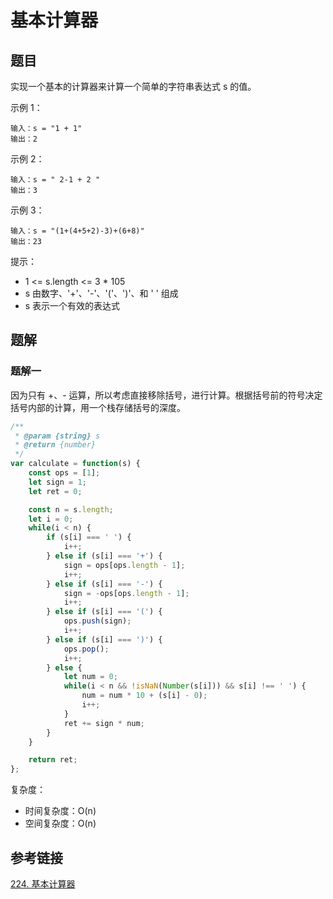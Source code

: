 # 基本计算器

## 题目

实现一个基本的计算器来计算一个简单的字符串表达式 s 的值。 

示例 1：

```
输入：s = "1 + 1"
输出：2
```


示例 2：

```
输入：s = " 2-1 + 2 "
输出：3
```


示例 3：

```
输入：s = "(1+(4+5+2)-3)+(6+8)"
输出：23
```


提示：

- 1 <= s.length <= 3 * 105
- s 由数字、'+'、'-'、'('、')'、和 ' ' 组成
- s 表示一个有效的表达式

## 题解

### 题解一

因为只有 +、- 运算，所以考虑直接移除括号，进行计算。根据括号前的符号决定括号内部的计算，用一个栈存储括号的深度。

```javascript
/**
 * @param {string} s
 * @return {number}
 */
var calculate = function(s) {
    const ops = [1];
    let sign = 1;
    let ret = 0;

    const n = s.length;
    let i = 0;
    while(i < n) {
        if (s[i] === ' ') {
            i++;
        } else if (s[i] === '+') {
            sign = ops[ops.length - 1];
            i++;
        } else if (s[i] === '-') {
            sign = -ops[ops.length - 1];
            i++;
        } else if (s[i] === '(') {
            ops.push(sign);
            i++;
        } else if (s[i] === ')') {
            ops.pop();
            i++;
        } else {
            let num = 0;
            while(i < n && !isNaN(Number(s[i])) && s[i] !== ' ') {
                num = num * 10 + (s[i] - 0);
                i++;
            }
            ret += sign * num;
        }
    }

    return ret;
};
```

复杂度：

- 时间复杂度：O(n)
- 空间复杂度：O(n)

## 参考链接

[224. 基本计算器](https://leetcode-cn.com/problems/basic-calculator/)

